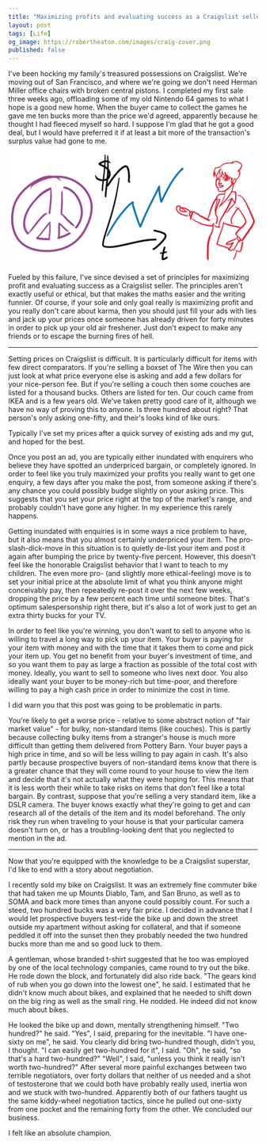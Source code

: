 ```yaml
---
title: "Maximizing profits and evaluating success as a Craigslist seller"
layout: post
tags: [Life]
og_image: https://robertheaton.com/images/craig-cover.png
published: false
---
```

I've been hocking my family's treasured possessions on Craigslist. We're moving out of San Francisco, and where we're going we don't need  Herman Miller office chairs with broken central pistons. I completed my first sale three weeks ago, offloading some of my old Nintendo 64 games to what I hope is a good new home. When the buyer came to collect the games he gave me ten bucks more than the price we'd agreed, apparently because he thought I had fleeced myself so hard. I suppose I'm glad that he got a good deal, but I would have preferred it if at least a bit more of the transaction's surplus value had gone to me.

<img src="/images/craig-cover.png" />

Fueled by this failure, I've since devised a set of principles for maximizing profit and evaluating success as a Craigslist seller. The principles aren't exactly useful or ethical, but that makes the maths easier and the writing funnier. Of course, if your sole and only goal really is maximizing profit and you really don't care about karma, then you should just fill your ads with lies and jack up your prices once someone has already driven for forty minutes in order to pick up your old air freshener. Just don't expect to make any friends or to escape the burning fires of hell.

------

Setting prices on Craigslist is difficult. It is particularly difficult for items with few direct comparators. If you're selling a boxset of The Wire then you can just look at what price everyone else is asking and add a few dollars for your nice-person fee. But if you're selling a couch then some couches are listed for a thousand bucks. Others are listed for ten. Our couch came from IKEA and is a few years old. We've taken pretty good care of it, although we have no way of proving this to anyone. Is three hundred about right? That person's only asking one-fifty, and their's looks kind of like ours.

Typically I've set my prices after a quick survey of existing ads and my gut, and hoped for the best.

Once you post an ad, you are typically either inundated with enquirers who believe they have spotted an underpriced bargain, or completely ignored. In order to feel like you truly maximized your profits you really want to get one enquiry, a few days after you make the post, from someone asking if there's any chance you could possibly budge slightly on your asking price. This suggests that you set your price right at the top of the market's range, and probably couldn't have gone any higher. In my experience this rarely happens.

Getting inundated with enquiries is in some ways a nice problem to have, but it also means that you almost certainly underpriced your item. The pro-slash-dick-move in this situation is to quietly de-list your item and post it again after bumping the price by twenty-five percent. However, this doesn't feel like the honorable Craigslist behavior that I want to teach to my children. The even more pro- (and slightly more ethical-feeling) move is to set your initial price at the absolute limit of what you think anyone might conceivably pay, then repeatedly re-post it over the next few weeks, dropping the price by a few percent each time until someone bites. That's optimum salespersonship right there, but it's also a lot of work just to get an extra thirty bucks for your TV.

In order to feel like you're winning, you don't want to sell to anyone who is willing to travel a long way to pick up your item. Your buyer is paying for your item with money and with the time that it takes them to come and pick your item up. You get no benefit from your buyer's investment of time, and so you want them to pay as large a fraction as possible of the total cost with money. Ideally, you want to sell to someone who lives next door. You also ideally want your buyer to be money-rich but time-poor, and therefore willing to pay a high cash price in order to minimize the cost in time.

I did warn you that this post was going to be problematic in parts.

You're likely to get a worse price - relative to some abstract notion of "fair market value" - for bulky, non-standard items (like couches). This is partly because collecting bulky items from a stranger's house is much more difficult than getting them delivered from Pottery Barn. Your buyer pays a high price in time, and so will be less willing to pay again in cash. It's also partly because prospective buyers of non-standard items know that there is a greater chance that they will come round to your house to view the item and decide that it's not actually what they were hoping for. This means that it is less worth their while to take risks on items that don't feel like a total bargain. By contrast, suppose that you're selling a very standard item, like a DSLR camera. The buyer knows exactly what they're going to get and can research all of the details of the item and its model beforehand. The only risk they run when traveling to your house is that your particular camera doesn't turn on, or has a troubling-looking dent that you neglected to mention in the ad.

-----

Now that you're equipped with the knowledge to be a Craigslist superstar, I'd like to end with a story about negotiation.

I recently sold my bike on Craigslist. It was an extremely fine commuter bike that had taken me up Mounts Diablo, Tam, and San Bruno, as well as to SOMA and back more times than anyone could possibly count. For such a steed, two hundred bucks was a very fair price. I decided in advance that I would let prospective buyers test-ride the bike up and down the street outside my apartment without asking for collateral, and that if someone peddled it off into the sunset then they probably needed the two hundred bucks more than me and so good luck to them.

A gentleman, whose branded t-shirt suggested that he too was employed by one of the local technology companies, came round to try out the bike. He rode down the block, and fortunately did also ride back. "The gears kind of rub when you go down into the lowest one", he said. I estimated that he didn't know much about bikes, and explained that he needed to shift down on the big ring as well as the small ring. He nodded. He indeed did not know much about bikes.

He looked the bike up and down, mentally strengthening himself. "Two hundred?" he said. "Yes", I said, preparing for the inevitable. "I have one-sixty on me", he said. You clearly did bring two-hundred though, didn't you, I thought. "I can easily get two-hundred for it", I said. "Oh", he said, "so that's a hard two-hundred?" "Well", I said, "unless you think it really isn't worth two-hundred?" After several more painful exchanges between two terrible negotiators, over forty dollars that neither of us needed and a shot of testosterone that we could both have probably really used, inertia won and we stuck with two-hundred. Apparently both of our fathers taught us the same kiddy-wheel negotiation tactics, since he pulled out one-sixty from one pocket and the remaining forty from the other. We concluded our business.

I felt like an absolute champion.
